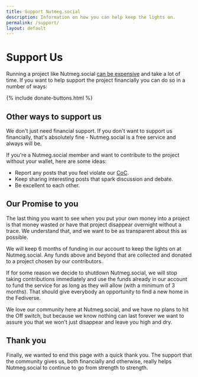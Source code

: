 ```yaml
---
title: Support Nutmeg.social
description: Information on how you can help keep the lights on.
permalink: /support/
layout: default
---
```

# Support Us

Running a project like Nutmeg.social [can be expensive](/about/#current-funding) and take a lot of time. If you want to help support the project financially you can do so in a number of ways:

{% include donate-buttons.html %}

## Other ways to support us

We don't just need financial support. If you don't want to support us financially, that's absolutely fine - Nutmeg.social is a free service and always will be.

If you're a Nutmeg.social member and want to contribute to the project without your wallet, here are some ideas:

*   Report any posts that you feel violate our [CoC](/coc/).
*   Keep sharing interesting posts that spark discussion and debate.
*   Be excellent to each other.

## Our Promise to you

The last thing you want to see when you put your own money into a project is that money wasted or have that project disappear overnight without a trace. We understand that, and we want to be as transparent about this as possible.

We will keep 6 months of funding in our account to keep the lights on at Nutmeg.social. Any funds above and beyond that are collected and donated to a project chosen by our contributors.

If for some reason we decide to shutdown Nutmeg.social, we will stop taking contributions immediately and use the funds already in our account to fund the service for as long as they will allow (with a minimum of 3 months). That should give everybody an opportunity to find a new home in the Fediverse.

We love our community here at Nutmeg.social, and we have no plans to hit the Off switch, but because we know nothing can last forever we want to assure you that we won't just disappear and leave you high and dry.

## Thank you

Finally, we wanted to end this page with a quick thank you. The support that the community gives us, both financially and otherwise, really helps Nutmeg.social to continue to go from strength to strength.
